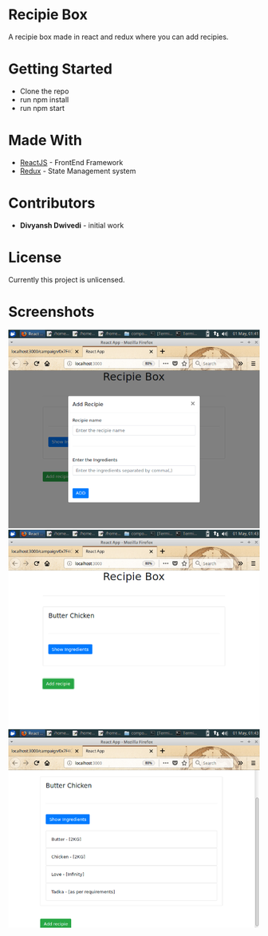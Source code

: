 # Recipie Box

A recipie box made in react and redux where you can add recipies.

# Getting Started

* Clone the repo
* run npm install
* run npm start

# Made With

* [ReactJS](https://reactjs.org) - FrontEnd Framework
* [Redux](https://redux.org) - State Management system

# Contributors

* __Divyansh Dwivedi__ - initial work

# License

Currently this project is unlicensed.

# Screenshots

![Screenshot](sc1.png)
![Screenshot](sc2.png)
![Screenshot](sc3.png)
